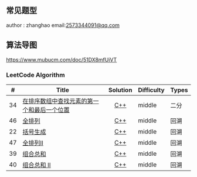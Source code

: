 ## 常见题型
author : zhanghao
email:2573344091@qq.com
## 算法导图
https://www.mubucm.com/doc/51DX8mfUiVT
### LeetCode Algorithm

| #    | Title | Solution | Difficulty | Types |
| ---- | ----- | :------: | ---------- | ----- |
|34|[在排序数组中查找元素的第一个和最后一个位置](https://leetcode-cn.com/problems/find-first-and-last-position-of-element-in-sorted-array/)|[C++](34/)|middle|二分|
|46|[全排列](https://leetcode-cn.com/problems/permutations/)|[C++](46/)|middle|回溯|
|22|[ 括号生成](https://leetcode-cn.com/problems/generate-parentheses/)|[C++](./22/)|middle|回溯|
|47|[全排列II](https://leetcode-cn.com/problems/permutations-ii/)|[C++](./47/)|middle|回溯|
|39|[组合总和](https://leetcode-cn.com/problems/combination-sum/)|[C++](./39/)|middle|回溯|
|40|[组合总和 II](https://leetcode-cn.com/problems/combination-sum-ii)|[C++](./40/)|middle|回溯|
